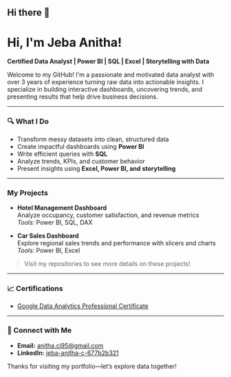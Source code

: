 ## Hi there 👋
# Hi, I'm Jeba Anitha!

**Certified Data Analyst | Power BI | SQL | Excel | Storytelling with Data**

Welcome to my GitHub! I'm a passionate and motivated data analyst with over 3 years of experience turning raw data into actionable insights. I specialize in building interactive dashboards, uncovering trends, and presenting results that help drive business decisions.

---

### 🔍 What I Do
- Transform messy datasets into clean, structured data
- Create impactful dashboards using **Power BI**
- Write efficient queries with **SQL**
- Analyze trends, KPIs, and customer behavior
- Present insights using **Excel, Power BI, and storytelling**

---

### **My Projects**
- **Hotel Management Dashboard**  
  Analyze occupancy, customer satisfaction, and revenue metrics  
  *Tools:* Power BI, SQL, DAX

- **Car Sales Dashboard**  
  Explore regional sales trends and performance with slicers and charts  
  *Tools:* Power BI, Excel

> Visit my repositories to see more details on these projects!

---

### 📈 Certifications
- [Google Data Analytics Professional Certificate](https://www.credly.com/go/UH0zGtFf)

---

### 🔗 Connect with Me
- **Email:** anitha.cj95@gmail.com  
- **LinkedIn:** [jeba-anitha-c-677b2b321](https://www.linkedin.com/in/jeba-anitha-c-677b2b321)

Thanks for visiting my portfolio—let’s explore data together!
<!--
**Jeba2610/Jeba2610** is a ✨ _special_ ✨ repository because its `README.md` (this file) appears on your GitHub profile.

Here are some ideas to get you started:

- 🔭 I’m currently working on ...
- 🌱 I’m currently learning ...
- 👯 I’m looking to collaborate on ...
- 🤔 I’m looking for help with ...
- 💬 Ask me about ...
- 📫 How to reach me: ...
- 😄 Pronouns: ...
- ⚡ Fun fact: ...
-->
